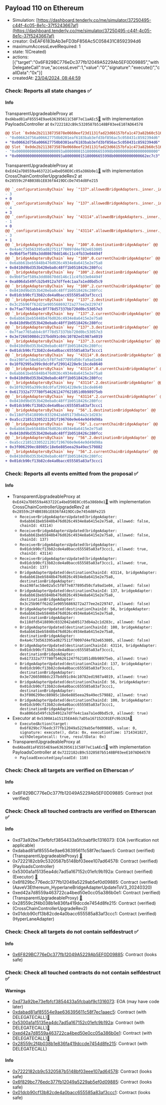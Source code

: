 ## Payload 110 on Ethereum

- Simulation: [https://dashboard.tenderly.co/me/simulator/37250495-c44f-4c05-8e1c-37f5243667af](https://dashboard.tenderly.co/me/simulator/37250495-c44f-4c05-8e1c-37f5243667af)
- creator: 0xEAF6183bAb3eFD3bF856Ac5C058431C8592394d6
- maximumAccessLevelRequired: 1
- state: 1(Created)
- actions: [{"target":"0x6F829BC776eDc377fb12049A5229Ab5EF0D09885","withDelegateCall":true,"accessLevel":1,"value":"0","signature":"execute()","callData":"0x"}]
- createdAt: [23/04/2024, 08:44:59](https://etherscan.io/tx/0x73a1dd5556e7638a663aa515ddc6c97ed6b44fdc39b4fde1ff4c4423b93a1b09)

### Check: Reports all state changes :white_check_mark:

#### Info


TransparentUpgradeableProxy at `0xdAbad81aF85554E9ae636395611C58F7eC1aAEc5`[:ghost:](https://github.com/bgd-labs/aave-address-book "GovernanceV3Ethereum.PAYLOADS_CONTROLLER") with implementation PayloadsController at `0x7222182cB9c5320587b5148BF03eeE107AD64578`
```diff
@@ Slot `0x0de2b21138735878e0660eef23d1131fad23d66157bfa1c473a82b60c5169926` @@
- "0x00662d756a006627750b0201eaf6183bab3efd3bf856ac5c058431c8592394d6"
+ "0x00662d756a006627750b0301eaf6183bab3efd3bf856ac5c058431c8592394d6"
@@ Slot `0x0de2b21138735878e0660eef23d1131fad23d66157bfa1c473a82b60c5169927` @@
- "0x000000000000000000093a800000015180006655998b00000000000000000000"
+ "0x000000000000000000093a800000015180006655998b000000000000662ec7c3"
```

TransparentUpgradeableProxy at `0xEd42a7D8559a463722Ca4beD50E0Cc05a386b0e1`[:ghost:](https://github.com/bgd-labs/aave-address-book "GovernanceV3Ethereum.CROSS_CHAIN_CONTROLLER") with implementation CrossChainControllerUpgradeRev2 at `0x28559c2F4B038b1E836fA419DCcDe7454d8Fe215`
```diff
@@ `_configurationsByChain` key `"137".allowedBridgeAdapters._inner._indexes.0x0000000000000000000000006abb61beb5848b476d026c4934e8a6415e2e75a8` @@
- 3
+ 0
@@ `_configurationsByChain` key `"137".allowedBridgeAdapters._inner._indexes.0x0000000000000000000000008410d9bd353b420eba8c48ff1b0518426c280fcc` @@
- 4
+ 3
@@ `_configurationsByChain` key `"43114".allowedBridgeAdapters._inner._indexes.0x0000000000000000000000006abb61beb5848b476d026c4934e8a6415e2e75a8` @@
- 1
+ 0
@@ `_configurationsByChain` key `"43114".allowedBridgeAdapters._inner._indexes.0x0000000000000000000000008410d9bd353b420eba8c48ff1b0518426c280fcc` @@
- 3
+ 1
@@ `_bridgeAdaptersByChain` key `"100".0.destinationBridgeAdapter` @@
- 0x4a4c73d563395ad827511f70097d4ef82e653805
+ 0x9b6f5ef589a3dd08670dd146c11c4fb33e04494f
@@ `_bridgeAdaptersByChain` key `"100".0.currentChainBridgeAdapter` @@
- 0x6abb61beb5848b476d026c4934e8a6415e2e75a8
+ 0x8410d9bd353b420eba8c48ff1b0518426c280fcc
@@ `_bridgeAdaptersByChain` key `"100".2.destinationBridgeAdapter` @@
- 0x9b6f5ef589a3dd08670dd146c11c4fb33e04494f
+ 0xa806da549fcb2b4912a7dffe4c1aa7a1ed0bd5c9
@@ `_bridgeAdaptersByChain` key `"100".2.currentChainBridgeAdapter` @@
- 0x8410d9bd353b420eba8c48ff1b0518426c280fcc
+ 0x01dcb90cf13b82cde4a0bacc655585a83af3ccc1
@@ `_bridgeAdaptersByChain` key `"137".2.destinationBridgeAdapter` @@
- 0x3c25b96ff62d21e90556869272a277ee2e229747
+ 0x7fae7765abb4c8f778d57337bb720d0bc53057e3
@@ `_bridgeAdaptersByChain` key `"137".2.currentChainBridgeAdapter` @@
- 0x6abb61beb5848b476d026c4934e8a6415e2e75a8
+ 0x8410d9bd353b420eba8c48ff1b0518426c280fcc
@@ `_bridgeAdaptersByChain` key `"137".3.destinationBridgeAdapter` @@
- 0x7fae7765abb4c8f778d57337bb720d0bc53057e3
+ 0x3e72665008dc237bdd91c04c10782ed1987a4019
@@ `_bridgeAdaptersByChain` key `"137".3.currentChainBridgeAdapter` @@
- 0x8410d9bd353b420eba8c48ff1b0518426c280fcc
+ 0x01dcb90cf13b82cde4a0bacc655585a83af3ccc1
@@ `_bridgeAdaptersByChain` key `"43114".0.destinationBridgeAdapter` @@
- 0xa198fac58e02a5c5f8f7e877895d50cfa9ad1e04
+ 0x10f02995a399c0dc0faf29914220e9c1bcde8640
@@ `_bridgeAdaptersByChain` key `"43114".0.currentChainBridgeAdapter` @@
- 0x6abb61beb5848b476d026c4934e8a6415e2e75a8
+ 0x8410d9bd353b420eba8c48ff1b0518426c280fcc
@@ `_bridgeAdaptersByChain` key `"43114".2.destinationBridgeAdapter` @@
- 0x10f02995a399c0dc0faf29914220e9c1bcde8640
+ 0x617332a777780f546261247f621051d0b98975eb
@@ `_bridgeAdaptersByChain` key `"43114".2.currentChainBridgeAdapter` @@
- 0x8410d9bd353b420eba8c48ff1b0518426c280fcc
+ 0x01dcb90cf13b82cde4a0bacc655585a83af3ccc1
@@ `_bridgeAdaptersByChain` key `"56".1.destinationBridgeAdapter` @@
- 0x118dfd5418890c0332042ab05173db4a2c1d283c
+ 0xa5cc218513305221201f196760e9e64e9d49d98a
@@ `_bridgeAdaptersByChain` key `"56".1.currentChainBridgeAdapter` @@
- 0x6abb61beb5848b476d026c4934e8a6415e2e75a8
+ 0x8410d9bd353b420eba8c48ff1b0518426c280fcc
@@ `_bridgeAdaptersByChain` key `"56".2.destinationBridgeAdapter` @@
- 0xa5cc218513305221201f196760e9e64e9d49d98a
+ 0x3f006299ec88985c18e6e885eea29a49ec579882
@@ `_bridgeAdaptersByChain` key `"56".2.currentChainBridgeAdapter` @@
- 0x8410d9bd353b420eba8c48ff1b0518426c280fcc
+ 0x01dcb90cf13b82cde4a0bacc655585a83af3ccc1
```


### Check: Reports all events emitted from the proposal :white_check_mark:

#### Info

- TransparentUpgradeableProxy at `0xEd42a7D8559a463722Ca4beD50E0Cc05a386b0e1`[:ghost:](https://github.com/bgd-labs/aave-address-book "GovernanceV3Ethereum.CROSS_CHAIN_CONTROLLER") with implementation CrossChainControllerUpgradeRev2 at `0x28559c2F4B038b1E836fA419DCcDe7454d8Fe215`
  - `ReceiverBridgeAdaptersUpdated(bridgeAdapter: 0x6abb61beb5848b476d026c4934e8a6415e2e75a8, allowed: false, chainId: 43114)`
  - `ReceiverBridgeAdaptersUpdated(bridgeAdapter: 0x6abb61beb5848b476d026c4934e8a6415e2e75a8, allowed: false, chainId: 137)`
  - `ReceiverBridgeAdaptersUpdated(bridgeAdapter: 0x01dcb90cf13b82cde4a0bacc655585a83af3ccc1, allowed: true, chainId: 43114)`
  - `ReceiverBridgeAdaptersUpdated(bridgeAdapter: 0x01dcb90cf13b82cde4a0bacc655585a83af3ccc1, allowed: true, chainId: 137)`
  - `BridgeAdapterUpdated(destinationChainId: 43114, bridgeAdapter: 0x6abb61beb5848b476d026c4934e8a6415e2e75a8, destinationBridgeAdapter: 0xa198fac58e02a5c5f8f7e877895d50cfa9ad1e04, allowed: false)`
  - `BridgeAdapterUpdated(destinationChainId: 137, bridgeAdapter: 0x6abb61beb5848b476d026c4934e8a6415e2e75a8, destinationBridgeAdapter: 0x3c25b96ff62d21e90556869272a277ee2e229747, allowed: false)`
  - `BridgeAdapterUpdated(destinationChainId: 56, bridgeAdapter: 0x6abb61beb5848b476d026c4934e8a6415e2e75a8, destinationBridgeAdapter: 0x118dfd5418890c0332042ab05173db4a2c1d283c, allowed: false)`
  - `BridgeAdapterUpdated(destinationChainId: 100, bridgeAdapter: 0x6abb61beb5848b476d026c4934e8a6415e2e75a8, destinationBridgeAdapter: 0x4a4c73d563395ad827511f70097d4ef82e653805, allowed: false)`
  - `BridgeAdapterUpdated(destinationChainId: 43114, bridgeAdapter: 0x01dcb90cf13b82cde4a0bacc655585a83af3ccc1, destinationBridgeAdapter: 0x617332a777780f546261247f621051d0b98975eb, allowed: true)`
  - `BridgeAdapterUpdated(destinationChainId: 137, bridgeAdapter: 0x01dcb90cf13b82cde4a0bacc655585a83af3ccc1, destinationBridgeAdapter: 0x3e72665008dc237bdd91c04c10782ed1987a4019, allowed: true)`
  - `BridgeAdapterUpdated(destinationChainId: 56, bridgeAdapter: 0x01dcb90cf13b82cde4a0bacc655585a83af3ccc1, destinationBridgeAdapter: 0x3f006299ec88985c18e6e885eea29a49ec579882, allowed: true)`
  - `BridgeAdapterUpdated(destinationChainId: 100, bridgeAdapter: 0x01dcb90cf13b82cde4a0bacc655585a83af3ccc1, destinationBridgeAdapter: 0xa806da549fcb2b4912a7dffe4c1aa7a1ed0bd5c9, allowed: true)`
- Executor at `0x5300A1a15135EA4dc7aD5a167152C01EFc9b192A`[:ghost:](https://github.com/bgd-labs/aave-address-book "AaveV2Ethereum.POOL_ADMIN, AaveV2EthereumAMM.POOL_ADMIN, AaveV3Ethereum.ACL_ADMIN, GovernanceV3Ethereum.EXECUTOR_LVL_1")
  - `ExecutedAction(target: 0x6f829bc776edc377fb12049a5229ab5ef0d09885, value: 0, signature: execute(), data: 0x, executionTime: 1714341827, withDelegatecall: true, resultData: 0x)`
- TransparentUpgradeableProxy at `0xdAbad81aF85554E9ae636395611C58F7eC1aAEc5`[:ghost:](https://github.com/bgd-labs/aave-address-book "GovernanceV3Ethereum.PAYLOADS_CONTROLLER") with implementation PayloadsController at `0x7222182cB9c5320587b5148BF03eeE107AD64578`
  - `PayloadExecuted(payloadId: 110)`

### Check: Check all targets are verified on Etherscan :white_check_mark:

#### Info

- 0x6F829BC776eDc377fb12049A5229Ab5EF0D09885: Contract (not verified) 

### Check: Check all touched contracts are verified on Etherscan :white_check_mark:

#### Info

- 0xd73a92be73efbfcf3854433a5fcbabf9c1316073: EOA (verification not applicable)
- 0xdabad81af85554e9ae636395611c58f7ec1aaec5: Contract (verified) (TransparentUpgradeableProxy) [:ghost:](https://github.com/bgd-labs/aave-address-book "GovernanceV3Ethereum.PAYLOADS_CONTROLLER")
- 0x7222182cb9c5320587b5148bf03eee107ad64578: Contract (verified) (PayloadsController) 
- 0x5300a1a15135ea4dc7ad5a167152c01efc9b192a: Contract (verified) (Executor) [:ghost:](https://github.com/bgd-labs/aave-address-book "AaveV2Ethereum.POOL_ADMIN, AaveV2EthereumAMM.POOL_ADMIN, AaveV3Ethereum.ACL_ADMIN, GovernanceV3Ethereum.EXECUTOR_LVL_1")
- 0x6f829bc776edc377fb12049a5229ab5ef0d09885: Contract (verified) (AaveV3Ethereum_HyperlaneBridgeAdapterUpdateToV3_20240320) 
- 0xed42a7d8559a463722ca4bed50e0cc05a386b0e1: Contract (verified) (TransparentUpgradeableProxy) [:ghost:](https://github.com/bgd-labs/aave-address-book "GovernanceV3Ethereum.CROSS_CHAIN_CONTROLLER")
- 0x28559c2f4b038b1e836fa419dccde7454d8fe215: Contract (verified) (CrossChainControllerUpgradeRev2) 
- 0x01dcb90cf13b82cde4a0bacc655585a83af3ccc1: Contract (verified) (HyperLaneAdapter) 

### Check: Check all targets do not contain selfdestruct :white_check_mark:

#### Info

- [0x6F829BC776eDc377fb12049A5229Ab5EF0D09885](https://etherscan.io/address/0x6F829BC776eDc377fb12049A5229Ab5EF0D09885): Contract (looks safe)

### Check: Check all touched contracts do not contain selfdestruct :white_check_mark:

#### Warnings

- [0xd73a92be73efbfcf3854433a5fcbabf9c1316073](https://etherscan.io/address/0xd73a92be73efbfcf3854433a5fcbabf9c1316073): EOA (may have code later)
- [0xdabad81af85554e9ae636395611c58f7ec1aaec5](https://etherscan.io/address/0xdabad81af85554e9ae636395611c58f7ec1aaec5): Contract (with DELEGATECALL)[:ghost:](https://github.com/bgd-labs/aave-address-book "GovernanceV3Ethereum.PAYLOADS_CONTROLLER")
- [0x5300a1a15135ea4dc7ad5a167152c01efc9b192a](https://etherscan.io/address/0x5300a1a15135ea4dc7ad5a167152c01efc9b192a): Contract (with DELEGATECALL)[:ghost:](https://github.com/bgd-labs/aave-address-book "AaveV2Ethereum.POOL_ADMIN, AaveV2EthereumAMM.POOL_ADMIN, AaveV3Ethereum.ACL_ADMIN, GovernanceV3Ethereum.EXECUTOR_LVL_1")
- [0xed42a7d8559a463722ca4bed50e0cc05a386b0e1](https://etherscan.io/address/0xed42a7d8559a463722ca4bed50e0cc05a386b0e1): Contract (with DELEGATECALL)[:ghost:](https://github.com/bgd-labs/aave-address-book "GovernanceV3Ethereum.CROSS_CHAIN_CONTROLLER")
- [0x28559c2f4b038b1e836fa419dccde7454d8fe215](https://etherscan.io/address/0x28559c2f4b038b1e836fa419dccde7454d8fe215): Contract (with DELEGATECALL)

#### Info

- [0x7222182cb9c5320587b5148bf03eee107ad64578](https://etherscan.io/address/0x7222182cb9c5320587b5148bf03eee107ad64578): Contract (looks safe)
- [0x6f829bc776edc377fb12049a5229ab5ef0d09885](https://etherscan.io/address/0x6f829bc776edc377fb12049a5229ab5ef0d09885): Contract (looks safe)
- [0x01dcb90cf13b82cde4a0bacc655585a83af3ccc1](https://etherscan.io/address/0x01dcb90cf13b82cde4a0bacc655585a83af3ccc1): Contract (looks safe)

